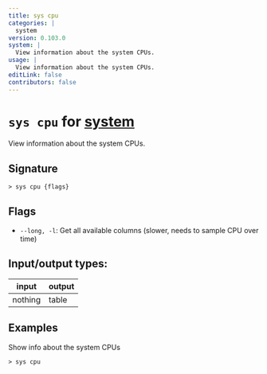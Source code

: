 ```yaml
---
title: sys cpu
categories: |
  system
version: 0.103.0
system: |
  View information about the system CPUs.
usage: |
  View information about the system CPUs.
editLink: false
contributors: false
---
```

<!-- This file is automatically generated. Please edit the command in https://github.com/nushell/nushell instead. -->

# `sys cpu` for [system](/commands/categories/system.md)

<div class='command-title'>View information about the system CPUs.</div>

## Signature

```> sys cpu {flags} ```

## Flags

 -  `--long, -l`: Get all available columns (slower, needs to sample CPU over time)


## Input/output types:

| input   | output |
| ------- | ------ |
| nothing | table  |

## Examples

Show info about the system CPUs
```nu
> sys cpu

```
